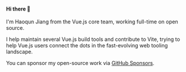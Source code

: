 #### Hi there 👋

I'm Haoqun Jiang from the Vue.js core team, working full-time on open source.

I help maintain several Vue.js build tools and contribute to Vite, trying to help Vue.js users connect the dots in the fast-evolving web tooling landscape.

You can sponsor my open-source work via [GitHub Sponsors](https://github.com/sponsors/sodatea).
